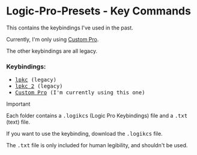 # Logic-Pro-Presets - Key Commands

This contains the keybindings I've used in the past.

Currently, I'm only using [Custom Pro](Key%20Commands/Custom%20Pro).

The other keybindings are all legacy.

### Keybindings:
- <samp>[lpkc](Key%20Commands/lpkc) (legacy)</samp>
- <samp>[lpkc 2](Key%20Commands/lpkc%202) (legacy)</samp>
- <samp>[Custom Pro](Key%20Commands/Custom%20Pro) (I'm currently using this one)</samp>

> [!important]
> Each folder contains a <samp>.logikcs</samp> (Logic Pro Keybindings) file and a <samp>.txt</samp> (text) file.
>
> If you want to use the keybinding, download the <samp>.logikcs</samp> file.
>
> The <samp>.txt</samp> file is only included for human legibility, and shouldn't be used.

